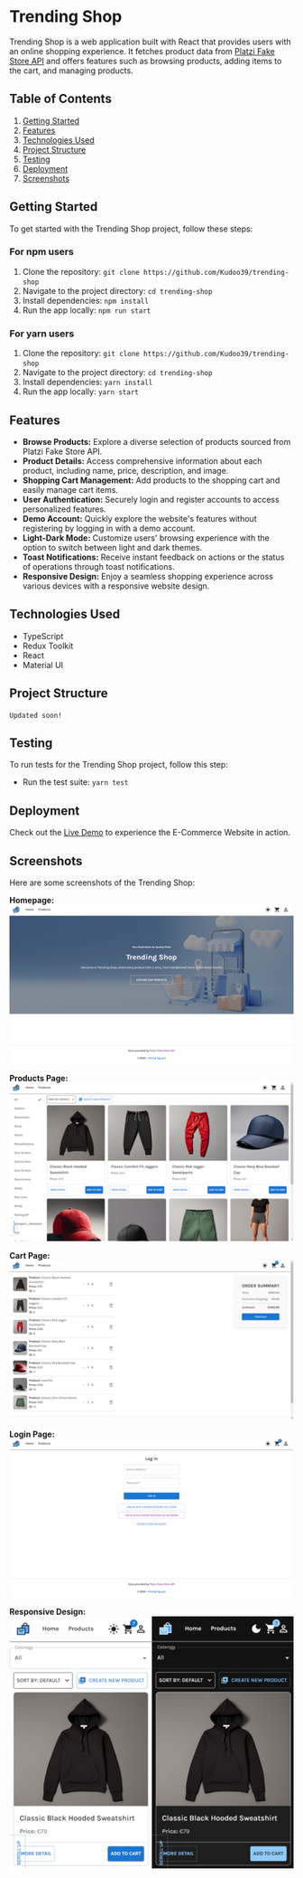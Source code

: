 # Trending Shop

Trending Shop is a web application built with React that provides users with an online shopping experience. It fetches product data from [Platzi Fake Store API](https://fakeapi.platzi.com/) and offers features such as browsing products, adding items to the cart, and managing products.

## Table of Contents

1. [Getting Started](#getting-started)
2. [Features](#features)
3. [Technologies Used](#technologies-used)
4. [Project Structure](#project-structure)
5. [Testing](#testing)
6. [Deployment](#deployment)
7. [Screenshots](#screenshots)

## Getting Started

To get started with the Trending Shop project, follow these steps:

### For npm users

1. Clone the repository: `git clone https://github.com/Kudoo39/trending-shop`
2. Navigate to the project directory: `cd trending-shop`
3. Install dependencies: `npm install`
4. Run the app locally: `npm run start`

### For yarn users

1. Clone the repository: `git clone https://github.com/Kudoo39/trending-shop`
2. Navigate to the project directory: `cd trending-shop`
3. Install dependencies: `yarn install`
4. Run the app locally: `yarn start`

## Features

- **Browse Products:** Explore a diverse selection of products sourced from Platzi Fake Store API.
- **Product Details:** Access comprehensive information about each product, including name, price, description, and image.
- **Shopping Cart Management:** Add products to the shopping cart and easily manage cart items.
- **User Authentication:** Securely login and register accounts to access personalized features.
- **Demo Account:** Quickly explore the website's features without registering by logging in with a demo account.
- **Light-Dark Mode:** Customize users' browsing experience with the option to switch between light and dark themes.
- **Toast Notifications:** Receive instant feedback on actions or the status of operations through toast notifications.
- **Responsive Design:** Enjoy a seamless shopping experience across various devices with a responsive website design.

## Technologies Used

- TypeScript
- Redux Toolkit
- React
- Material UI

## Project Structure

```
Updated soon!
```

## Testing

To run tests for the Trending Shop project, follow this step:

- Run the test suite: `yarn test`

## Deployment

Check out the [Live Demo](https://trending-shop.netlify.app/) to experience the E-Commerce Website in action.

## Screenshots

Here are some screenshots of the Trending Shop:

**Homepage:**
![Homepage](src/assets/images/homepage_demo.png)

**Products Page:**
![Products](src/assets/images/products_demo.png)

**Cart Page:**
![Cart](src/assets/images/cart_demo.png)

**Login Page:**
![Login](src/assets/images/login_demo.png)

**Responsive Design:**
![Responsive](src/assets/images/responsive_demo.png)
